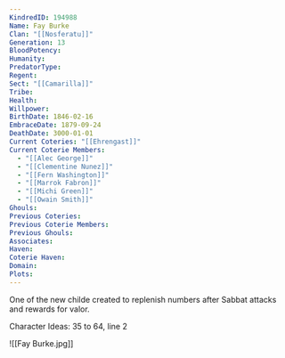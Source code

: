 ```yaml
---
KindredID: 194988
Name: Fay Burke
Clan: "[[Nosferatu]]"
Generation: 13
BloodPotency: 
Humanity: 
PredatorType: 
Regent: 
Sect: "[[Camarilla]]"
Tribe: 
Health: 
Willpower: 
BirthDate: 1846-02-16
EmbraceDate: 1879-09-24
DeathDate: 3000-01-01
Current Coteries: "[[Ehrengast]]"
Current Coterie Members:
  - "[[Alec George]]"
  - "[[Clementine Nunez]]"
  - "[[Fern Washington]]"
  - "[[Marrok Fabron]]"
  - "[[Michi Green]]"
  - "[[Owain Smith]]"
Ghouls: 
Previous Coteries: 
Previous Coterie Members: 
Previous Ghouls: 
Associates: 
Haven: 
Coterie Haven: 
Domain: 
Plots: 
---
```

One of the new childe created to replenish numbers after Sabbat attacks and rewards for valor.

Character Ideas: 
35 to 64, line 2

![[Fay Burke.jpg]]